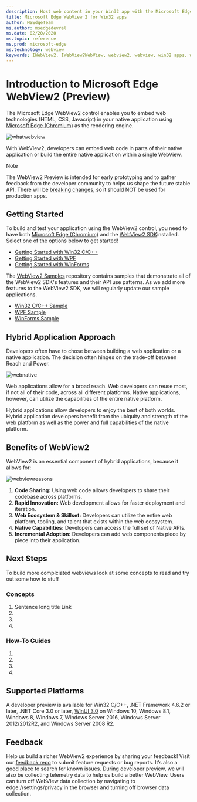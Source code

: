 ```yaml
---
description: Host web content in your Win32 app with the Microsoft Edge WebView 2 control
title: Microsoft Edge WebView 2 for Win32 apps
author: MSEdgeTeam
ms.author: msedgedevrel
ms.date: 02/20/2020
ms.topic: reference
ms.prod: microsoft-edge
ms.technology: webview
keywords: IWebView2, IWebView2WebView, webview2, webview, win32 apps, win32, edge, ICoreWebView2, ICoreWebView2Host, browser control, edge html
---
```


# Introduction to Microsoft Edge WebView2 (Preview)

The Microsoft Edge WebView2 control enables you to embed web technologies (HTML, CSS, Javacript) in your native application using [Microsoft Edge (Chromium)](https://www.microsoftedgeinsider.com/) as the rendering engine. 

![whatwebview](./webview2/images/whatwebview.PNG)

With WebView2, developers can embed web code in parts of their native application or build the entire native application within a single WebView.

> [!NOTE]
> The WebView2 Preview is intended for early prototyping and to gather feedback from the developer community to helps us shape the future stable API. There will be [breaking changes](webview2/releasenotes.md), so it should NOT be used for production apps.

## Getting Started
To build and test your application using the WebView2 control, you need to have both [Microsoft Edge (Chromium)](https://www.microsoftedgeinsider.com/download/) and the [WebView2 SDK](https://aka.ms/webviewnuget)installed. Select one of the options below to get started! 
- [Getting Started with Win32 C/C++]()
- [Getting Started with WPF]()
- [Getting Started with WinForms]()

The [WebView2 Samples](https://github.com/MicrosoftEdge/WebView2Samples) repository contains samples that demonstrate all of the WebView2 SDK's features and their API use patterns. As we add more features to the WebView2 SDK, we will regularly update our sample applications.
- [Win32 C/C++ Sample]()
- [WPF Sample]()
- [WinForms Sample]()

## Hybrid Application Approach

Developers often have to chose between building a web application or a native application. The decision often hinges on the trade-off between Reach and Power.

![webnative](./webview2/images/webnative.PNG)

Web applications allow for a broad reach. Web developers can reuse most, if not all of their code, across all different platforms. Native applications, however, can utilize the capabilities of the entire native platform.

Hybrid applications allow developers to enjoy the best of both worlds. Hybrid application developers benefit from the ubiquity and strength of the web platform as well as the power and full capabilities of the native platform.

## Benefits of WebView2

WebView2 is an essential component of hybrid applications, because it allows for: 

![webviewreasons](./webview2/images/webviewreasons.PNG)

1. **Code Sharing:** Using web code allows developers to share their codebase across platforms.
2. **Rapid Innovation:** Web development allows for faster deployment and iteration.
3. **Web Ecosystem & Skillset:** Developers can utilize the entire web platform, tooling, and talent that exists within the web ecosystem.
4. **Native Capabilities:** Developers can access the full set of Native APIs.
5. **Incremental Adoption:** Developers can add web components piece by piece into their application.   





## Next Steps
To build more complciated webviews look at some concepts to read and try out some how to stuff
### Concepts
1. Sentence long title Link
2.
3.
4.
### How-To Guides
1.
2.
3.
4.

## Supported Platforms
A developer preview is available for Win32 C/C++, .NET Framework 4.6.2 or later, .NET Core 3.0 or later, [WinUI 3.0](https://docs.microsoft.com/uwp/toolkits/winui3/) on Windows 10, Windows 8.1, Windows 8, Windows 7, Windows Server 2016, Windows Server 2012/2012R2, and Windows Server 2008 R2. 

## Feedback

Help us build a richer WebView2 experience by sharing your feedback! Visit our [feedback repo](https://aka.ms/webviewfeedback) to submit feature requests or bug reports. It’s also a good place to search for known issues.
During developer preview, we will also be collecting telemetry data to help us build a better WebView. Users can turn off WebView data collection by navigating to edge://settings/privacy in the browser and turning off browser data collection.
